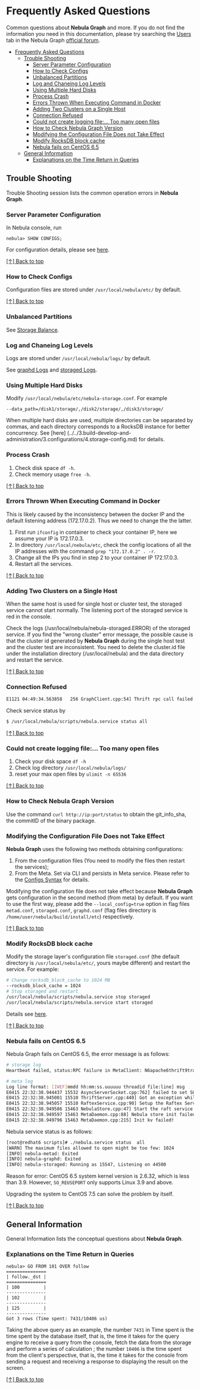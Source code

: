 # Frequently Asked Questions

Common questions about **Nebula Graph** and more. If you do not find the information you need in this documentation, please try searching the [Users](https://discuss.nebula-graph.io/c/users/5) tab in the Nebula Graph [official forum](https://discuss.nebula-graph.io/).

- [Frequently Asked Questions](#frequently-asked-questions)
  - [Trouble Shooting](#trouble-shooting)
    - [Server Parameter Configuration](#server-parameter-configuration)
    - [How to Check Configs](#how-to-check-configs)
    - [Unbalanced Partitions](#unbalanced-partitions)
    - [Log and Chaneing Log Levels](#log-and-chaneing-log-levels)
    - [Using Multiple Hard Disks](#using-multiple-hard-disks)
    - [Process Crash](#process-crash)
    - [Errors Thrown When Executing Command in Docker](#errors-thrown-when-executing-command-in-docker)
    - [Adding Two Clusters on a Single Host](#adding-two-clusters-on-a-single-host)
    - [Connection Refused](#connection-refused)
    - [Could not create logging file:... Too many open files](#could-not-create-logging-file-too-many-open-files)
    - [How to Check Nebula Graph Version](#how-to-check-nebula-graph-version)
    - [Modifying the Configuration File Does not Take Effect](#modifying-the-configuration-file-does-not-take-effect)
    - [Modify RocksDB block cache](#modify-rocksdb-block-cache)
    - [Nebula fails on CentOS 6.5](#nebula-fails-on-centos-65)
  - [General Information](#general-information)
    - [Explanations on the Time Return in Queries](#explanations-on-the-time-return-in-queries)

## Trouble Shooting

Trouble Shooting session lists the common operation errors in **Nebula Graph**.

### Server Parameter Configuration

In Nebula console, run

```ngql
nebula> SHOW CONFIGS;
```

For configuration details, please see [here](../../3.build-develop-and-administration/3.configurations/0.system-requirement.md).

[[↑] Back to top](#frequently-asked-questions)

### How to Check Configs

Configuration files are stored under `/usr/local/nebula/etc/` by default.

[[↑] Back to top](#frequently-asked-questions)

### Unbalanced Partitions

See [Storage Balance](../3.build-develop-and-administration/4.storage-service-administration/storage-balance.md).

### Log and Chaneing Log Levels

Logs are stored under `/usr/local/nebula/logs/` by default.

See [graphd Logs](../../3.build-develop-and-administration/3.configurations/4.graph-config.md) and [storaged Logs](../../3.build-develop-and-administration/3.configurations/4.storage-config.md).

### Using Multiple Hard Disks

Modify `/usr/local/nebula/etc/nebula-storage.conf`. For example

```text
--data_path=/disk1/storage/,/disk2/storage/,/disk3/storage/
```

When multiple hard disks are used, multiple directories can be separated by commas, and each directory corresponds to a RocksDB instance for better concurrency. See [here] (../../3.build-develop-and-administration/3.configurations/4.storage-config.md) for details.

### Process Crash

1. Check disk space `df -h`.
1. Check memory usage `free -h`.

[[↑] Back to top](#frequently-asked-questions)

### Errors Thrown When Executing Command in Docker

This is likely caused by the inconsistency between the docker IP and the default listening address (172.17.0.2). Thus we need to change the the latter.

1. First run `ifconfig` in container to check your container IP, here we assume your IP is 172.17.0.3.
2. In directory `/usr/local/nebula/etc`, check the config locations of all the IP addresses with the command `grep "172.17.0.2" . -r`.
3. Change all the IPs you find in step 2 to your container IP 172.17.0.3.
4. Restart all the services.

[[↑] Back to top](#frequently-asked-questions)

### Adding Two Clusters on a Single Host

When the same host is used for single host or cluster test, the storaged service cannot start normally. The listening port of the storaged service is red in the console.

Check the logs (/usr/local/nebula/nebula-storaged.ERROR) of the storaged service. If you find the "wrong cluster" error message, the possible cause is that the cluster id generated by **Nebula Graph** during the single host test and the cluster test are inconsistent. You need to delete the cluster.id file under the installation directory (/usr/local/nebula) and the data directory and restart the service.

[[↑] Back to top](#frequently-asked-questions)

### Connection Refused

```txt
E1121 04:49:34.563858   256 GraphClient.cpp:54] Thrift rpc call failed: AsyncSocketException: connect failed, type = Socket not open, errno = 111 (Connection refused): Connection refused
```

Check service status by

```bash
$ /usr/local/nebula/scripts/nebula.service status all
```

[[↑] Back to top](#frequently-asked-questions)

### Could not create logging file:... Too many open files

1. Check your disk space `df -h`
1. Check log directory `/usr/local/nebula/logs/`
1. reset your max open files by `ulimit -n 65536`

[[↑] Back to top](#frequently-asked-questions)

### How to Check Nebula Graph Version

Use the command `curl http://ip:port/status` to obtain the git_info_sha, the commitID of the binary package.

### Modifying the Configuration File Does not Take Effect

**Nebula Graph** uses the following two methods obtaining configurations:

1. From the configuration files (You need to modify the files then restart the services);
2. From the Meta. Set via CLI and persists in Meta service. Please refer to the [Configs Syntax](../../3.build-develop-and-administration/3.deploy-and-administrations/server-administration/configuration-statements/configs-syntax.md) for details.

Modifying the configuration file does not take effect because **Nebula Graph** gets configuration in the second method (from meta) by default. If you want to use the first way, please add the `--local_config=true` option in flag files `metad.conf`, `storaged.conf`, `graphd.conf` (flag files directory is `/home/user/nebula/build/install/etc`) respectively.

[[↑] Back to top](#frequently-asked-questions)

### Modify RocksDB block cache

Modify the storage layer's configuration file `storaged.conf` (the default directory is `/usr/local/nebula/etc/`, yours maybe different) and restart the service. For example:

```bash
# Change rocksdb_block_cache to 1024 MB
--rocksdb_block_cache = 1024
# Stop storaged and restart
/usr/local/nebula/scripts/nebula.service stop storaged
/usr/local/nebula/scripts/nebula.service start storaged
```

Details see [here](../../3.build-develop-and-administration/3.configurations/5.storage-config.md).

[[↑] Back to top](#frequently-asked-questions)

### Nebula fails on CentOS 6.5

Nebula Graph fails on CentOS 6.5, the error message is as follows:

```bash
# storage log
Heartbeat failed, status:RPC failure in MetaClient: N6apache6thrift9transport19TTransportExceptionE: AsyncSocketException: connect failed, type = Socket not open, errno = 111 (Connection refused): Connection refused

# meta log
Log line format: [IWEF]mmdd hh:mm:ss.uuuuuu threadid file:line] msg
E0415 22:32:38.944437 15532 AsyncServerSocket.cpp:762] failed to set SO_REUSEPORT on async server socket Protocol not available
E0415 22:32:38.945001 15510 ThriftServer.cpp:440] Got an exception while setting up the server: 92failed to bind to async server socket: [::]:0: Protocol not available
E0415 22:32:38.945057 15510 RaftexService.cpp:90] Setup the Raftex Service failed, error: 92failed to bind to async server socket: [::]:0: Protocol not available
E0415 22:32:38.949586 15463 NebulaStore.cpp:47] Start the raft service failed
E0415 22:32:38.949597 15463 MetaDaemon.cpp:88] Nebula store init failed
E0415 22:32:38.949796 15463 MetaDaemon.cpp:215] Init kv failed!
```

Nebula service status is as follows:

```bash
[root@redhat6 scripts]# ./nebula.service status  all
[WARN] The maximum files allowed to open might be too few: 1024
[INFO] nebula-metad: Exited
[INFO] nebula-graphd: Exited
[INFO] nebula-storaged: Running as 15547, Listening on 44500
```

Reason for error: CentOS 6.5 system kernel version is 2.6.32, which is less than 3.9. However, `SO_REUSEPORT` only supports Linux 3.9 and above.

Upgrading the system to CentOS 7.5 can solve the problem by itself.

[[↑] Back to top](#frequently-asked-questions)

## General Information

General Information lists the conceptual questions about **Nebula Graph**.

### Explanations on the Time Return in Queries

```ngql
nebula> GO FROM 101 OVER follow
===============
| follow._dst |
===============
| 100         |
---------------
| 102         |
---------------
| 125         |
---------------
Got 3 rows (Time spent: 7431/10406 us)
```

Taking the above query as an example, the number `7431` in Time spent is the time spent by the database itself, that is, the time it takes for the query engine to receive a query from the console, fetch the data from the storage and perform a series of calculation ; the number `10406` is the time spent from the client's perspective, that is, the time it takes for the console from sending a request and receiving a response to displaying the result on the screen.

[[↑] Back to top](#frequently-asked-questions)
